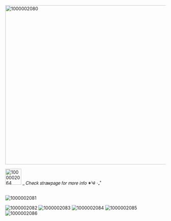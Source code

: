 <img width="1200" height="500" alt="1000002080" src="https://github.com/user-attachments/assets/5b162e86-67e1-4014-9916-ea223a7c74b8" />

<img width="50" height="50" alt="1000002064" src="https://github.com/user-attachments/assets/1ccdc1f6-444f-4cd6-906e-ff782286d34e" />  _  𝐶ℎ𝑒𝑐𝑘 𝑠𝑡𝑟𝑎𝑤𝑝𝑎𝑔𝑒 𝑓𝑜𝑟 𝑚𝑜𝑟𝑒 𝑖𝑛𝑓𝑜 ✶༄ ‧₊˚

![1000002081](https://github.com/user-attachments/assets/7f8c9d0d-3ef8-45e4-8baf-30b1248d4f9f)

![1000002082](https://github.com/user-attachments/assets/765d316b-6517-42a3-9e41-3ebed3ae024f)
![1000002083](https://github.com/user-attachments/assets/bb3f80f5-c0bc-4a8a-aee7-bed9f7eae312)
![1000002084](https://github.com/user-attachments/assets/279415bf-2ff8-471a-b981-ec0e86ddc23f)
![1000002085](https://github.com/user-attachments/assets/2250e013-900a-460c-a89f-339fc1ec567e)
![1000002086](https://github.com/user-attachments/assets/cf60c757-2983-4a49-93f7-0f875920b636)
